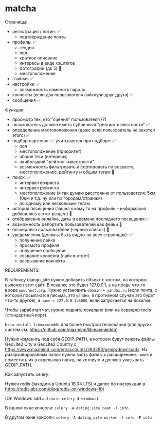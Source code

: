 # matcha

Страницы:

  - регистрация / логин: ✅
      - подтверждение почты
  - профиль: ✅
      - гендер 
      - пол
      - краткое описание
      - интересы в виде хэштегов
      - фотографии (до 5) 🚫
      - местоположение
  - главная ✅
  - настройки: ✅
      - возможность поменять пароль
  - коннекты (если два пользователя лайкнули друг друга) ✅
  - сообщения ✅
 
Функции:

  - просмотр тех, кто "оценил" пользователя (?)
  - пользователь должен иметь публичный "рейтинг известности" ✅
  - определение местоположения (даже если пользователь не захотел этого) ✅
  - подбор партнера: ✅
  учитывается при подборе: ✅
    - пол 
    - местоположение (приоритет)
    - общие теги (интересы)
    - наибольший "рейтинг известности"
    - возможность фильтровать и сортировать по возрасту, местоположению, рейтингу и общим тегам 🚫
  - поиск: ✅
      - интервал возраста
      - интервал рейтинга
      - местоположение (я так думаю расстояние от пользователя: 5км, 10км и т.д. ну или по городам/странам)
      - по одному или нескольким тегам
  - история посещений (зашел к кому то на профиль - информация добавилась в этот раздел) 🚫
  - отображение онлайна, даты и времени последнего посещения ✅
  - возможность репортить пользователей как фейки 🚫
  - блокировка пользователей (черный список) 🚫
  - уведомления (должны быть видны на всех страницах): ✅
      - получение лайка
      - просмотр профиля
      - получение сообщения
      - создание коннекта (лайк в ответ)
      - разрывание коннекта

REQUIREMENTS:

В таблицу django_site нужно добавить объект с хостом, на котором
выложен этот сайт. В локалке это будет 127.0.0.1, а на проде что-то вроде `www.host.org`.
Нужно установить `domain = yandex.ru` (если почта, с которой посылаются письма, это `yandex`,
в противном случае это будет что-то другое), а `name = 127.0.0.1:8000`, если запускается на локалке.  

Чтобы заработал чат, нужно поднять локально (или на сервере)
redis (стандартный порт).

`brew install libmaxminddb` для более быстрой геолокации
(для других систем см. https://github.com/maxmind/libmaxminddb)

Нужно изменить под себя GEOIP_PATH, в котором будут лежать файлы
GeoLite2 City и GeoLite2 Country с
https://www.maxmind.com/en/accounts/394283/geoip/downloads. 
Из разархивированных папок нужно взять файлы с расширением `.mmdb`
и поместить их в отдельную папку, на которую и должен указывать GEOIP_PATH.

Как запустить celery:

Нужен redis (заходим в Ubuntu 18.04 LTS) и далее по инструкции в https://redislabs.com/blog/redis-on-windows-10/

(On Windows add `activate celery-4-windows`)

В одном окне консоли: `celery -A dating_site beat -l info`

В другом окне консоли: `celery -A dating_site worker -l info -P solo`
